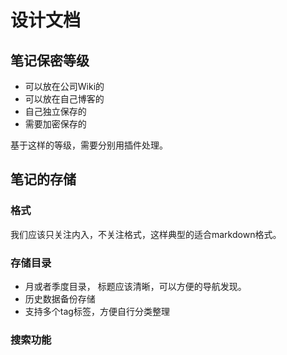 # 设计文档


## 笔记保密等级

* 可以放在公司Wiki的
* 可以放在自己博客的
* 自己独立保存的
* 需要加密保存的

基于这样的等级，需要分别用插件处理。 


## 笔记的存储

### 格式
我们应该只关注内入，不关注格式，这样典型的适合markdown格式。

### 存储目录
* 月或者季度目录， 标题应该清晰，可以方便的导航发现。
* 历史数据备份存储
* 支持多个tag标签，方便自行分类整理

### 搜索功能
